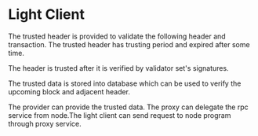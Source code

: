 # Light Client

The trusted header is provided to validate the following header and transaction. The trusted header has trusting period and expired after some time.

The header is trusted after it is verified by validator set's signatures.

The trusted data is stored into database which can be used to verify the upcoming block and adjacent header. 

The provider can provide the trusted data. The proxy can delegate the rpc service from node.The light client can send request to node program through proxy service.


